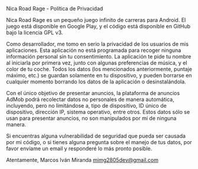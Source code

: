 Nica Road Rage - Política de Privacidad

Nica Road Rage es un pequeño juego infinito de carreras para Android. El juego está disponible en Google Play, y el código está disponible en GitHub bajo la licencia GPL v3.

Como desarrollador, me tomo en serio la privacidad de los usuarios de mis aplicaciones.
Esta aplicación no está programada para recoger ninguna información personal sin tu consentimiento. La aplicación te pide tu nombre al iniciarla por primera vez, junto con algunas preferencias de música, y el color de tu coche. Todos los datos (los mencionados anteriormente, puntaje máximo, etc.) se guardan solamente en tu dispositivo, y pueden borrarse en cualquier momento borrando los datos de la aplicación o desinstalándola.

Con el único objetivo de presentar anuncios, la plataforma de anuncios AdMob podrá recolectar datos no personales de manera automática, incluyendo, pero no limitándose a, tipo de dispositivo, ID único de dispositivo, dirección IP, sistema operativo, entre otros. Estos datos sólo se usan para presentar anuncios, no son manipulados por mí de ninguna manera.

Si encuentras alguna vulnerabilidad de seguridad que pueda ser causada por mi código, o si tienes alguna pregunta sobre el manejo de tus datos, por favor envíame un email y responderé lo más pronto posible.

Atentamente,
Marcos Iván Miranda
mimg2805dev@gmail.com